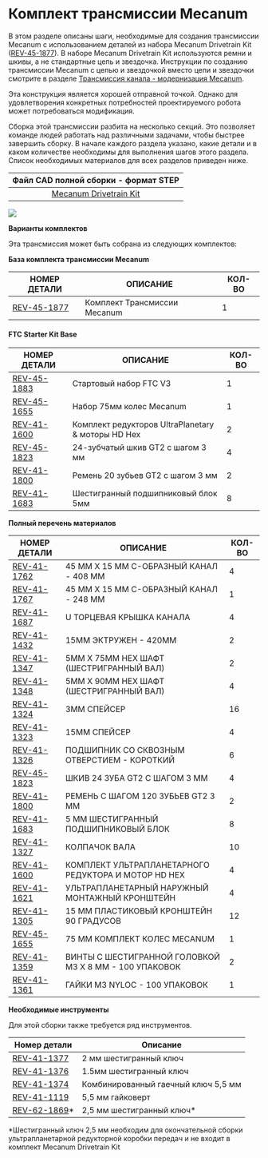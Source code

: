 # Комплект трансмиссии Mecanum

В этом разделе описаны шаги, необходимые для создания трансмиссии Mecanum с использованием деталей из набора Mecanum Drivetrain Kit ([REV-45-1877](https://www.revrobotics.com/rev-45-1877/)). В наборе Mecanum Drivetrain Kit используются ремни и шкивы, а не стандартные цепь и звездочка. Инструкции по созданию трансмиссии Mecanum с цепью и звездочкой вместо цепи и звездочки смотрите в разделе [Трансмиссия канала - модернизация Mecanum](https://docs.revrobotics.com/duo-build/ftc-starter-kit-mecanum-drivetrain). &#x20;

Эта конструкция является хорошей отправной точкой. Однако для удовлетворения конкретных потребностей проектируемого робота может потребоваться модификация.

Сборка этой трансмиссии разбита на несколько секций. Это позволяет команде людей работать над различными задачами, чтобы быстрее завершить сборку. В начале каждого раздела указано, какие детали и в каком количестве необходимы для выполнения шагов этого раздела. Список необходимых материалов для всех разделов приведен ниже.

|                                Файл CAD полной сборки - формат STEP                               |
| :-----------------------------------------------------------------------------------------------: |
| [Mecanum Drivetrain Kit](https://store-t3eo8vwp22.mybigcommerce.com/content/cad/REV-45-1877.STEP) |

![](https://2589213514-files.gitbook.io/\~/files/v0/b/gitbook-legacy-files/o/assets%2F-M5yw0n8IneF5-9ybLjT%2F-MMM0qx-cdfgSj0l9GsB%2F-MMNTwfPyeVHIkbHCZqo%2FMDK\_Default.svg?alt=media\&token=942c0983-9fd3-42aa-92d8-ddc686562e95)

**Варианты комплектов**

Эта трансмиссия может быть собрана из следующих комплектов:

**База комплекта трансмиссии Mecanum**

| **НОМЕР ДЕТАЛИ**                                        | **ОПИСАНИЕ**                  | **КОЛ-ВО** |
| ------------------------------------------------------- | ----------------------------- | ---------- |
| [REV-45-1877](https://www.revrobotics.com/rev-45-1877/) | Комплект Трансмиссии Mecanum  | 1          |

#### FTC Starter Kit Base

| **НОМЕР ДЕТАЛИ**                                        | **ОПИСАНИЕ**                                       | **КОЛ-ВО** |
| ------------------------------------------------------- | -------------------------------------------------- | ---------- |
| [REV-45-1883](https://www.revrobotics.com/rev-45-1883/) | Стартовый набор FTC V3                             | 1          |
| [REV-45-1655](https://www.revrobotics.com/rev-45-1655/) | Набор 75мм колес Mecanum                           | 1          |
| [REV-41-1600](https://www.revrobotics.com/rev-41-1600/) | Комплект редукторов UltraPlanetary & моторы HD Hex | 2          |
| [REV-45-1823](https://www.revrobotics.com/rev-45-1823/) | 24-зубчатый шкив GT2 с шагом 3 мм                  | 4          |
| [REV-41-1800](https://www.revrobotics.com/rev-41-1800/) | Ремень 20 зубьев GT2 с шагом 3 мм                  | 2          |
| [REV-41-1683](https://www.revrobotics.com/rev-41-1683/) | Шестигранный подшипниковый блок 5мм                | 8          |

**Полный перечень материалов**

| **НОМЕР ДЕТАЛИ**                                        |  **ОПИСАНИЕ**                                          | **КОЛ-ВО** |
| ------------------------------------------------------- | ------------------------------------------------------ | ---------- |
| [REV-41-1762](https://www.revrobotics.com/rev-41-1762/) | 45 ММ X 15 ММ С-ОБРАЗНЫЙ КАНАЛ - 408 ММ                | 4          |
| [REV-41-1767](https://www.revrobotics.com/rev-41-1767/) | 45 ММ X 15 ММ C-ОБРАЗНЫЙ КАНАЛ - 248 ММ                | 1          |
| [REV-41-1687](https://www.revrobotics.com/rev-41-1687/) | U ТОРЦЕВАЯ КРЫШКА КАНАЛА                               | 4          |
| [REV-41-1432](https://www.revrobotics.com/rev-41-1432/) | 15MM ЭКТРУЖЕН - 420MM                                  | 2          |
| [REV-41-1347](https://www.revrobotics.com/rev-41-1347/) | 5MM X 75MM HEX ШАФТ (ШЕСТРИГРАННЫЙ ВАЛ)                | 2          |
| [REV-41-1348](https://www.revrobotics.com/rev-41-1348/) | 5MM X 90MM HEX ШАФТ (ШЕСТРИГРАННЫЙ ВАЛ)                | 4          |
| [REV-41-1324](https://www.revrobotics.com/rev-41-1324/) | 3MM СПЕЙСЕР                                            | 16         |
| [REV-41-1323](https://www.revrobotics.com/rev-41-1323/) | 15MM СПЕЙСЕР                                           | 4          |
| [REV-41-1326](https://www.revrobotics.com/rev-41-1326/) | ПОДШИПНИК СО СКВОЗНЫМ ОТВЕРСТИЕМ - КОРОТКИЙ            | 6          |
| [REV-45-1823](https://www.revrobotics.com/rev-45-1823/) | ШКИВ 24 ЗУБА GT2 С ШАГОМ 3 ММ                          | 4          |
| [REV-41-1800](https://www.revrobotics.com/rev-41-1800/) | РЕМЕНЬ С ШАГОМ 120 ЗУБЬЕВ GT2 3 ММ                     | 2          |
| [REV-41-1683](https://www.revrobotics.com/rev-41-1683/) | 5 ММ ШЕСТИГРАННЫЙ ПОДШИПНИКОВЫЙ БЛОК                   | 8          |
| [REV-41-1327](https://www.revrobotics.com/rev-41-1327/) | КОЛПАЧОК ВАЛА                                          | 10         |
| [REV-41-1600](https://www.revrobotics.com/rev-41-1600/) | КОМПЛЕКТ УЛЬТРАПЛАНЕТАРНОГО РЕДУКТОРА И МОТОР HD HEX   | 4          |
| [REV-41-1621](https://www.revrobotics.com/rev-41-1621/) | УЛЬТРАПЛАНЕТАРНЫЙ НАРУЖНЫЙ МОНТАЖНЫЙ КРОНШТЕЙН         | 4          |
| [REV-41-1305](https://www.revrobotics.com/rev-41-1305/) | 15 ММ ПЛАСТИКОВЫЙ КРОНШТЕЙН 90 ГРАДУСОВ                | 12         |
| [REV-45-1655](https://www.revrobotics.com/rev-45-1655/) | 75 ММ КОМПЛЕКТ КОЛЕС MECANUM                           | 1          |
| [REV-41-1359](https://www.revrobotics.com/rev-41-1359/) | ВИНТЫ С ШЕСТИГРАННОЙ ГОЛОВКОЙ M3 X 8 ММ - 100 УПАКОВОК | 2          |
| [REV-41-1361](https://www.revrobotics.com/rev-41-1361/) | ГАЙКИ M3 NYLOC - 100 УПАКОВОК                          | 1          |

**Необходимые инструменты**

Для этой сборки также требуется ряд инструментов.

| Номер детали                                              | Описание                            |
| --------------------------------------------------------- | ----------------------------------- |
| [REV-41-1377](https://www.revrobotics.com/rev-41-1377/)   | 2 мм шестигранный ключ              |
| [REV-41-1376](https://www.revrobotics.com/rev-41-1376/)   | 1.5мм шестигранный ключ             |
| [REV-41-1374](https://www.revrobotics.com/rev-41-1374/)   | Комбинированный гаечный ключ 5,5 мм |
| [REV-41-1119](https://www.revrobotics.com/rev-41-1119/)   | 5,5 мм гайковерт                    |
| [REV-62-1869](https://www.revrobotics.com/rev-62-1869/)\* | 2,5 мм шестигранный ключ\*          |

\*Шестигранный ключ 2,5 мм необходим для окончательной сборки ультрапланетарной редукторной коробки передач и не входит в комплект Mecanum Drivetrain Kit
